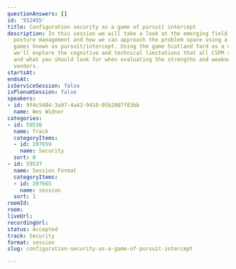 ```yaml
---
questionAnswers: []
id: '552455'
title: Configuration security as a game of pursuit intercept
description: In this session we will take a look at the emerging field of cloud security
  posture management and how we can approach the problem space using a class of board
  games known as pursuit/intercept. Using the game Scotland Yard as a visual illustration
  we'll explore the cognitive and technical limitations that all CSPM systems face
  and what you should look for when evaluating the strengths and weakness of CSPM
  vendors.
startsAt: 
endsAt: 
isServiceSession: false
isPlenumSession: false
speakers:
- id: 9f4c5484-3a97-4a43-9410-05b2007f83bb
  name: Wes Widner
categories:
- id: 59536
  name: Track
  categoryItems:
  - id: 207659
    name: Security
  sort: 0
- id: 59537
  name: Session Format
  categoryItems:
  - id: 207665
    name: session
  sort: 1
roomId: 
room: 
liveUrl: 
recordingUrl: 
status: Accepted
track: Security
format: session
slug: configuration-security-as-a-game-of-pursuit-intercept

---
```

